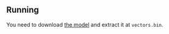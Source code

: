 ## Running

You need to download [the model](https://github.com/eyaler/word2vec-slim/raw/refs/heads/master/GoogleNews-vectors-negative300-SLIM.bin.gz?download=) and extract it at `vectors.bin`.
